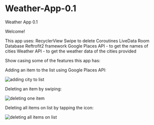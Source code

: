 # Weather-App-0.1
Weather App 0.1

Welcome!

This app uses:
RecyclerView
Swipe to delete
Coroutines
LiveData
Room Database
Reftrofit2 framework
Google Places API - to get the names of cities
Weather API - to get the weather data of the cities provided

Show casing some of the features this app has:


Adding an item to the list using Google Places API:

![adding city to list](https://github.com/EFOC/Weather-App-0.1/blob/feature/add_gifs/app/gifs/adding-city.gif)

Deleting an item by swiping:

![deleting one item](https://github.com/EFOC/Weather-App-0.1/blob/feature/add_gifs/app/gifs/deleting-single-item.gif)

Deleting all items on list by tapping the icon:

![deleting all items on list](https://github.com/EFOC/Weather-App-0.1/blob/feature/add_gifs/app/gifs/deleting-all-items.gif)
